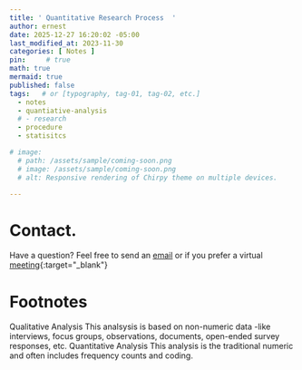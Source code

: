 ```yaml
---
title: ' Quantitative Research Process  '
author: ernest
date: 2025-12-27 16:20:02 -05:00
last_modified_at: 2023-11-30
categories: [ Notes ]
pin:     # true
math: true
mermaid: true
published: false
tags:   # or [typography, tag-01, tag-02, etc.]
  - notes
  - quantiative-analysis
  # - research
  - procedure
  - statisitcs

# image: 
  # path: /assets/sample/coming-soon.png
  # image: /assets/sample/coming-soon.png
  # alt: Responsive rendering of Chirpy theme on multiple devices.

---
```












# Contact. 

Have a question? Feel free to send an [email](mailto:s.ernest@gmx.us) or if you prefer a virtual [meeting]( https://calendly.com/s-earnest/30min ){:target="_blank"}



# Footnotes

Qualitative Analysis
  This analsysis is based on non-numeric data -like interviews, focus groups, observations, documents, open-ended survey responses, etc.
Quantitative Analysis
  This analysis is the traditional numeric and often includes frequency counts and coding.



